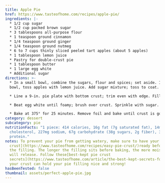 ```yaml
---
title: Apple Pie
href: https://www.tasteofhome.com/recipes/apple-pie/
ingredients: |-
  * 1/2 cup sugar
  * 1/2 cup packed brown sugar
  * 3 tablespoons all-purpose flour
  * 1 teaspoon ground cinnamon
  * 1/4 teaspoon ground ginger
  * 1/4 teaspoon ground nutmeg
  * 6 to 7 cups thinly sliced peeled tart apples (about 5 apples)
  * 1 tablespoon lemon juice
  * Pastry for double-crust pie
  * 1 tablespoon butter
  * 1 large egg white
  * Additional sugar
directions: >-
  * In a small bowl, combine the sugars, flour and spices; set aside. In a large
  bowl, toss apples with lemon juice. Add sugar mixture; toss to coat.

  * Line a 9-in. pie plate with bottom crust; trim even with edge. Fill with apple mixture; dot with butter. Roll remaining crust to fit top of pie; place over filling. Trim, seal and flute edges. Cut slits in crust.

  * Beat egg white until foamy; brush over crust. Sprinkle with sugar. Cover edges loosely with foil.

  * Bake at 375° for 25 minutes. Remove foil and bake until crust is golden brown and filling is bubbly, 20-25 minutes longer. Cool on a wire rack.
category: dessert
subcategory: pie
nutritionFacts: "1 piece: 414 calories, 16g fat (7g saturated fat), 14mg
  cholesterol, 227mg sodium, 67g carbohydrate (38g sugars, 2g fiber), 3g
  protein."
notes: To prevent your pie from getting watery, make sure to have your[pie
  crust](https://www.tasteofhome.com/recipes/easy-pie-crust/)ready before mixing
  the filling. The longer the filling sits before baking, the more moisture it
  will release. Follow these[best-kept pie crust
  secrets](https://www.tasteofhome.com/article/the-best-kept-secrets-for-perfect-homemade-pie-crust/)so
  your crust can hold your pie filling nice and strong!
hasBeenTested: false
thumbnail: assets/perfect-apple-pie.jpg
---
```

